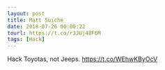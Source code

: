 ```yaml
---
layout: post
title: Matt Suiche
date: 2018-07-26 00:00:22
tourl: https://t.co/r3JUj48F6M
tags: [Hack]
---
```

Hack Toyotas, not Jeeps. https://t.co/WEhwKByOcV